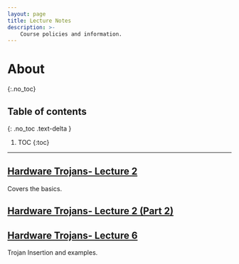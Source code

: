 ```yaml
---
layout: page
title: Lecture Notes
description: >-
    Course policies and information.
---
```


# About
{:.no_toc}

## Table of contents
{: .no_toc .text-delta }

1. TOC
{:toc}

---
## [Hardware Trojans- Lecture 2](lecture2.pdf)
Covers the basics.

## [Hardware Trojans- Lecture 2 (Part 2)](lecture2p2.pdf)


## [Hardware Trojans- Lecture 6](lecture6.pdf)
Trojan Insertion and examples.



